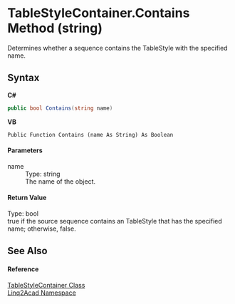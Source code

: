 # TableStyleContainer.Contains Method (string)
 

Determines whether a sequence contains the TableStyle with the specified name.

## Syntax

**C#**<br />
``` C#
public bool Contains(string name)
```

**VB**<br />
``` VB
Public Function Contains (name As String) As Boolean
```


#### Parameters
<dl><dt>name</dt><dd>Type: string<br />The name of the object.</dd></dl>

#### Return Value
Type: bool<br />true if the source sequence contains an TableStyle that has the specified name; otherwise, false.

## See Also


#### Reference
<a href="T_Linq2Acad_TableStyleContainer.md">TableStyleContainer Class</a><br /><a href="N_Linq2Acad.md">Linq2Acad Namespace</a><br />

